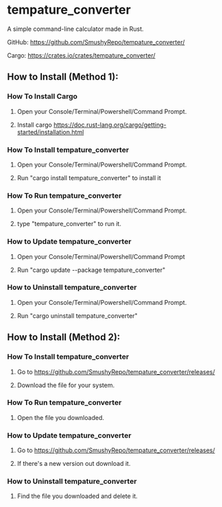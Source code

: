 # tempature_converter
A simple command-line calculator made in Rust.

GitHub: https://github.com/SmushyRepo/tempature_converter/

Cargo: https://crates.io/crates/tempature_converter/

## How to Install (Method 1):

### How To Install Cargo
1. Open your Console/Terminal/Powershell/Command Prompt.

2. Install cargo https://doc.rust-lang.org/cargo/getting-started/installation.html

### How To Install tempature_converter
1. Open your Console/Terminal/Powershell/Command Prompt.

2. Run "cargo install tempature_converter" to install it

### How To Run tempature_converter
1. Open your Console/Terminal/Powershell/Command Prompt.

2. type "tempature_converter" to run it.

### How to Update tempature_converter
1. Open your Console/Terminal/Powershell/Command Prompt

2. Run "cargo update --package tempature_converter"

### How to Uninstall tempature_converter
1. Open your Console/Terminal/Powershell/Command Prompt.

2. Run "cargo uninstall tempature_converter"

## How to Install (Method 2):

### How To Install tempature_converter
1. Go to https://github.com/SmushyRepo/tempature_converter/releases/

2. Download the file for your system.

### How To Run tempature_converter
1. Open the file you downloaded.

### How to Update tempature_converter
1. Go to https://github.com/SmushyRepo/tempature_converter/releases/

2. If there's a new version out download it.

### How to Uninstall tempature_converter
1. Find the file you downloaded and delete it.
